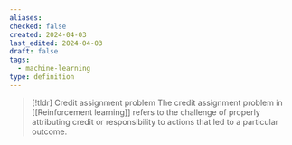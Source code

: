 ```yaml
---
aliases: 
checked: false
created: 2024-04-03
last_edited: 2024-04-03
draft: false
tags:
  - machine-learning
type: definition
---
```

>[!tldr] Credit assignment problem
>  The credit assignment problem in [[Reinforcement learning]] refers to the challenge of properly attributing credit or responsibility to actions that led to a particular outcome.

